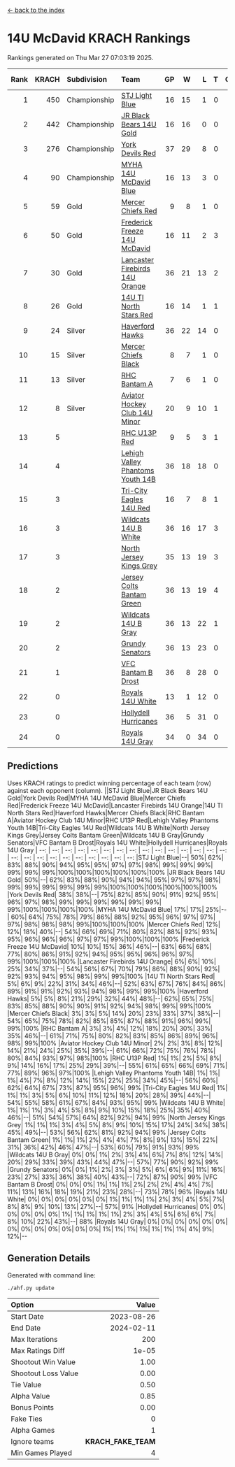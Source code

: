[<- back to the index](readme.md)
# 14U McDavid KRACH Rankings
Rankings generated on Thu Mar 27 07:03:19 2025.

Rank|KRACH|Subdivision|Team|GP|W|L|T|OTW|OTL|SoS|Exp Wins|Win Diff
---:|---:|:---|:---|---:|---:|---:|---:|---:|---:|---:|---:|---:
1|450|Championship|[STJ Light Blue](https://gamesheetstats.com/seasons/3659/teams/140639/schedule)|16|15|1|0|0|0|43|15.8|-0.0
2|442|Championship|[JR Black Bears 14U Gold](https://gamesheetstats.com/seasons/3659/teams/140633/schedule)|16|16|0|0|1|0|5|16.8|-0.0
3|276|Championship|[York Devils Red](https://gamesheetstats.com/seasons/3659/teams/140644/schedule)|37|29|8|0|0|0|350|29.8|-0.0
4|90|Championship|[MYHA 14U McDavid Blue](https://gamesheetstats.com/seasons/3659/teams/140636/schedule)|16|13|3|0|0|0|43|13.9|0.0
5|59|Gold|[Mercer Chiefs Red](https://gamesheetstats.com/seasons/3659/teams/140606/schedule)|9|8|1|0|0|0|30|8.9|0.0
6|50|Gold|[Frederick Freeze 14U McDavid](https://gamesheetstats.com/seasons/3659/teams/140628/schedule)|16|11|2|3|0|0|41|13.4|0.0
7|30|Gold|[Lancaster Firebirds 14U Orange](https://gamesheetstats.com/seasons/3659/teams/140634/schedule)|36|21|13|2|0|0|92|22.9|0.0
8|26|Gold|[14U TI North Stars Red](https://gamesheetstats.com/seasons/3659/teams/140626/schedule)|16|14|1|1|0|0|4|15.4|0.0
9|24|Silver|[Haverford Hawks](https://gamesheetstats.com/seasons/3659/teams/140630/schedule)|36|22|14|0|0|0|80|22.9|0.0
10|15|Silver|[Mercer Chiefs Black](https://gamesheetstats.com/seasons/3659/teams/140605/schedule)|8|7|1|0|0|0|2|7.9|0.0
11|13|Silver|[RHC Bantam A](https://gamesheetstats.com/seasons/3659/teams/140618/schedule)|7|6|1|0|0|0|2|6.9|0.0
12|8|Silver|[Aviator Hockey Club 14U Minor](https://gamesheetstats.com/seasons/3659/teams/140627/schedule)|20|9|10|1|0|0|90|10.4|0.0
13|5||[RHC U13P Red](https://gamesheetstats.com/seasons/3659/teams/140619/schedule)|9|5|3|1|1|0|30|6.4|0.0
14|4||[Lehigh Valley Phantoms Youth 14B](https://gamesheetstats.com/seasons/3659/teams/140635/schedule)|36|18|18|0|2|1|45|18.9|0.0
15|3||[Tri-City Eagles 14U Red](https://gamesheetstats.com/seasons/3659/teams/140640/schedule)|16|7|8|1|1|0|56|8.4|0.0
16|3||[Wildcats 14U B White](https://gamesheetstats.com/seasons/3659/teams/140643/schedule)|36|16|17|3|2|1|27|18.4|0.0
17|3||[North Jersey Kings Grey](https://gamesheetstats.com/seasons/3659/teams/140637/schedule)|35|13|19|3|1|1|22|15.4|0.0
18|2||[Jersey Colts Bantam Green](https://gamesheetstats.com/seasons/3659/teams/140632/schedule)|36|13|19|4|1|1|16|15.9|0.0
19|2||[Wildcats 14U B Gray](https://gamesheetstats.com/seasons/3659/teams/140642/schedule)|36|13|22|1|0|0|26|14.4|0.0
20|2||[Grundy Senators](https://gamesheetstats.com/seasons/3659/teams/140629/schedule)|36|13|23|0|0|2|77|13.9|0.0
21|1||[VFC Bantam B Drost](https://gamesheetstats.com/seasons/3659/teams/140641/schedule)|36|8|28|0|1|2|93|8.9|0.0
22|0||[Royals 14U White](https://gamesheetstats.com/seasons/3659/teams/140620/schedule)|13|1|12|0|0|1|78|1.9|0.0
23|0||[Hollydell Hurricanes](https://gamesheetstats.com/seasons/3659/teams/140631/schedule)|36|5|31|0|0|1|17|5.9|0.0
24|0||[Royals 14U Gray](https://gamesheetstats.com/seasons/3659/teams/140638/schedule)|34|0|34|0|0|0|46|0.9|0.0

## Predictions
Uses KRACH ratings to predict winning percentage of each team (row) against each opponent (column).
||STJ Light Blue|JR Black Bears 14U Gold|York Devils Red|MYHA 14U McDavid Blue|Mercer Chiefs Red|Frederick Freeze 14U McDavid|Lancaster Firebirds 14U Orange|14U TI North Stars Red|Haverford Hawks|Mercer Chiefs Black|RHC Bantam A|Aviator Hockey Club 14U Minor|RHC U13P Red|Lehigh Valley Phantoms Youth 14B|Tri-City Eagles 14U Red|Wildcats 14U B White|North Jersey Kings Grey|Jersey Colts Bantam Green|Wildcats 14U B Gray|Grundy Senators|VFC Bantam B Drost|Royals 14U White|Hollydell Hurricanes|Royals 14U Gray
| --: | --: | --: | --: | --: | --: | --: | --: | --: | --: | --: | --: | --: | --: | --: | --: | --: | --: | --: | --: | --: | --: | --: | --: | --: 
|STJ Light Blue|--| 50%| 62%| 83%| 88%| 90%| 94%| 95%| 95%| 97%| 97%| 98%| 99%| 99%| 99%| 99%| 99%| 99%|100%|100%|100%|100%|100%|100%
|JR Black Bears 14U Gold| 50%|--| 62%| 83%| 88%| 90%| 94%| 94%| 95%| 97%| 97%| 98%| 99%| 99%| 99%| 99%| 99%| 99%|100%|100%|100%|100%|100%|100%
|York Devils Red| 38%| 38%|--| 75%| 82%| 85%| 90%| 91%| 92%| 95%| 96%| 97%| 98%| 99%| 99%| 99%| 99%| 99%| 99%| 99%|100%|100%|100%|100%
|MYHA 14U McDavid Blue| 17%| 17%| 25%|--| 60%| 64%| 75%| 78%| 79%| 86%| 88%| 92%| 95%| 96%| 97%| 97%| 97%| 98%| 98%| 98%| 99%|100%|100%|100%
|Mercer Chiefs Red| 12%| 12%| 18%| 40%|--| 54%| 66%| 69%| 71%| 80%| 82%| 88%| 92%| 93%| 95%| 96%| 96%| 96%| 97%| 97%| 99%|100%|100%|100%
|Frederick Freeze 14U McDavid| 10%| 10%| 15%| 36%| 46%|--| 63%| 66%| 68%| 77%| 80%| 86%| 91%| 92%| 94%| 95%| 95%| 96%| 96%| 97%| 99%|100%|100%|100%
|Lancaster Firebirds 14U Orange|  6%|  6%| 10%| 25%| 34%| 37%|--| 54%| 56%| 67%| 70%| 79%| 86%| 88%| 90%| 92%| 92%| 93%| 94%| 95%| 98%| 99%| 99%|100%
|14U TI North Stars Red|  5%|  6%|  9%| 22%| 31%| 34%| 46%|--| 52%| 63%| 67%| 76%| 84%| 86%| 89%| 91%| 91%| 92%| 93%| 94%| 98%| 99%| 99%|100%
|Haverford Hawks|  5%|  5%|  8%| 21%| 29%| 32%| 44%| 48%|--| 62%| 65%| 75%| 83%| 85%| 88%| 90%| 90%| 91%| 92%| 94%| 98%| 99%| 99%|100%
|Mercer Chiefs Black|  3%|  3%|  5%| 14%| 20%| 23%| 33%| 37%| 38%|--| 54%| 65%| 75%| 78%| 82%| 85%| 85%| 87%| 88%| 91%| 96%| 99%| 99%|100%
|RHC Bantam A|  3%|  3%|  4%| 12%| 18%| 20%| 30%| 33%| 35%| 46%|--| 61%| 71%| 75%| 80%| 82%| 83%| 85%| 86%| 89%| 96%| 98%| 99%|100%
|Aviator Hockey Club 14U Minor|  2%|  2%|  3%|  8%| 12%| 14%| 21%| 24%| 25%| 35%| 39%|--| 61%| 66%| 72%| 75%| 76%| 78%| 80%| 84%| 93%| 97%| 98%|100%
|RHC U13P Red|  1%|  1%|  2%|  5%|  8%|  9%| 14%| 16%| 17%| 25%| 29%| 39%|--| 55%| 61%| 65%| 66%| 69%| 71%| 77%| 89%| 96%| 97%|100%
|Lehigh Valley Phantoms Youth 14B|  1%|  1%|  1%|  4%|  7%|  8%| 12%| 14%| 15%| 22%| 25%| 34%| 45%|--| 56%| 60%| 62%| 64%| 67%| 73%| 87%| 95%| 96%| 99%
|Tri-City Eagles 14U Red|  1%|  1%|  1%|  3%|  5%|  6%| 10%| 11%| 12%| 18%| 20%| 28%| 39%| 44%|--| 54%| 55%| 58%| 61%| 67%| 84%| 93%| 95%| 99%
|Wildcats 14U B White|  1%|  1%|  1%|  3%|  4%|  5%|  8%|  9%| 10%| 15%| 18%| 25%| 35%| 40%| 46%|--| 51%| 54%| 57%| 64%| 82%| 92%| 94%| 99%
|North Jersey Kings Grey|  1%|  1%|  1%|  3%|  4%|  5%|  8%|  9%| 10%| 15%| 17%| 24%| 34%| 38%| 45%| 49%|--| 53%| 56%| 62%| 81%| 92%| 94%| 99%
|Jersey Colts Bantam Green|  1%|  1%|  1%|  2%|  4%|  4%|  7%|  8%|  9%| 13%| 15%| 22%| 31%| 36%| 42%| 46%| 47%|--| 53%| 60%| 79%| 91%| 93%| 99%
|Wildcats 14U B Gray|  0%|  0%|  1%|  2%|  3%|  4%|  6%|  7%|  8%| 12%| 14%| 20%| 29%| 33%| 39%| 43%| 44%| 47%|--| 57%| 77%| 90%| 92%| 99%
|Grundy Senators|  0%|  0%|  1%|  2%|  3%|  3%|  5%|  6%|  6%|  9%| 11%| 16%| 23%| 27%| 33%| 36%| 38%| 40%| 43%|--| 72%| 87%| 90%| 99%
|VFC Bantam B Drost|  0%|  0%|  0%|  1%|  1%|  1%|  2%|  2%|  2%|  4%|  4%|  7%| 11%| 13%| 16%| 18%| 19%| 21%| 23%| 28%|--| 73%| 78%| 96%
|Royals 14U White|  0%|  0%|  0%|  0%|  0%|  0%|  1%|  1%|  1%|  1%|  2%|  3%|  4%|  5%|  7%|  8%|  8%|  9%| 10%| 13%| 27%|--| 57%| 91%
|Hollydell Hurricanes|  0%|  0%|  0%|  0%|  0%|  0%|  1%|  1%|  1%|  1%|  1%|  2%|  3%|  4%|  5%|  6%|  6%|  7%|  8%| 10%| 22%| 43%|--| 88%
|Royals 14U Gray|  0%|  0%|  0%|  0%|  0%|  0%|  0%|  0%|  0%|  0%|  0%|  0%|  0%|  1%|  1%|  1%|  1%|  1%|  1%|  1%|  4%|  9%| 12%|--

## Generation Details

Generated with command line:
```
./ahf.py update
```

| Option | Value |
| :----- | ----: |
| Start Date | 2023-08-26 |
| End Date | 2024-02-11 |
| Max Iterations | 200 |
| Max Ratings Diff | 1e-05 |
| Shootout Win Value | 1.00 |
| Shootout Loss Value | 0.00 |
| Tie Value | 0.50 |
| Alpha Value | 0.85 |
| Bonus Points | 0.00 |
| Fake Ties | 0 |
| Alpha Games | 1 |
| Ignore teams | __KRACH_FAKE_TEAM__ |
| Min Games Played | 4 |


